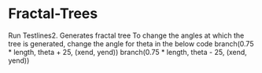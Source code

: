 # Fractal-Trees
Run Testlines2.
Generates fractal tree
To change the angles at which the tree is generated, change the angle for theta in the below code
        branch(0.75 * length, theta + 25, (xend, yend))
        branch(0.75 * length, theta - 25, (xend, yend))
